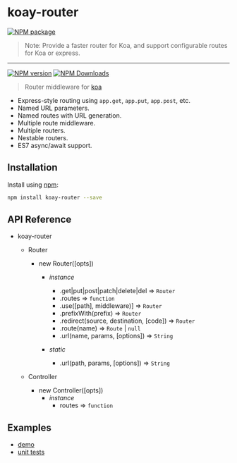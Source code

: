 # koay-router

[![NPM package](https://nodei.co/npm/koay-router.png?downloads=true&downloadRank=true&stars=true)](https://www.npmjs.com/package/koay-router)

> Note:  Provide a faster router for Koa, and support configurable routes for Koa or express.

---

[![NPM version](https://img.shields.io/npm/v/koay-router.svg?style=flat)](https://npmjs.org/package/koay-router) [![NPM Downloads](https://img.shields.io/npm/dm/koay-router.svg?style=flat)](https://npmjs.org/package/koay-router)

> Router middleware for [koa](https://github.com/koajs/koa)

* Express-style routing using `app.get`, `app.put`, `app.post`, etc.
* Named URL parameters.
* Named routes with URL generation.
* Multiple route middleware.
* Multiple routers.
* Nestable routers.
* ES7 async/await support.

## Installation

Install using [npm](https://www.npmjs.org/):

```sh
npm install koay-router --save
```

## API Reference

* koay-router
  * Router
    * new Router([opts])
      * _instance_
        * .get|put|post|patch|delete|del ⇒ <code>Router</code>
        * .routes ⇒ <code>function</code>
        * .use([path], middleware)] ⇒ <code>Router</code>
        * .prefixWith(prefix) ⇒ <code>Router</code>
        * .redirect(source, destination, [code]) ⇒ <code>Router</code>
        * .route(name) ⇒ <code>Route</code> &#124; <code>null</code>
        * .url(name, params, [options]) ⇒ <code>String</code>

      * _static_
        * .url(path, params, [options]) ⇒ <code>String</code>

  * Controller
    * new Controller([opts])
      * _instance_
        * routes ⇒ <code>function</code>

## Examples

  - [demo](https://github.com/fengxinming/koay-router/tree/master/examples/koa)
  - [unit tests](https://github.com/fengxinming/koay-router/tree/master/test)
